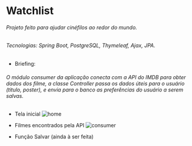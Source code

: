 # Watchlist
######  Projeto feito para ajudar cinéfilos ao redor do mundo.
######  Tecnologias: Spring Boot, PostgreSQL, Thymeleaf, Ajax, JPA.

 * Briefing:
###### O módulo consumer da aplicação conecta com a API do IMDB para obter dados dos filme, a classe Controller passa os dados úteis para o usuário (titulo, poster), e envia para o banco as preferências do usuário a serem salvas.

* Tela inicial
![home](https://github.com/andarino/watchlist-SQL/blob/main/img/home.png)

* Filmes encontrados pela API 
![consumer](https://github.com/andarino/watchlist-SQL/blob/main/img/pesquisa.png)

* Função Salvar (ainda à ser feita)
